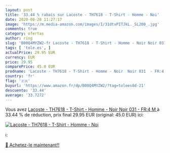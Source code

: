 ```yaml
---
layout: post
title: '33.44 % rabais sur Lacoste - TH7618 - T-Shirt - Homme - Noi'
date: 2020-08-28 11:27:17
image: 'https://m.media-amazon.com/images/I/31dtvPITJkL._SL200_.jpg'
comments: true
category: ofertas
author: ring
slug: 'B00Q4MYZW2-fr Lacoste - TH7618 - T-Shirt - Homme - Noir Noir 031 - FR:4 M'
tags: [ 'tole.es', ]
actualPrice: 29.95 EUR
currency: EUR
price: 29.95
comparePrice: 45.0 EUR
prodname: 'Lacoste - TH7618 - T-Shirt - Homme - Noir  Noir 031  - FR:4  M '
country: 'fr'
flag: '🇫🇷'
buyurl: 'https://www.amazon.fr/dp/B00Q4MYZW2/?tag=tolees0d-21'
descuento: '33.44'
average: '33.7272'
---
```


Vous avez [Lacoste - TH7618 - T-Shirt - Homme - Noir  Noir 031  - FR:4  M ](https://www.amazon.fr/dp/B00Q4MYZW2/?tag=tolees0d-21)  à  33.44 % de réduction, prix final  29.95 EUR (original: 45.0 EUR) ici:

[![Lacoste - TH7618 - T-Shirt - Homme - Noi](https://m.media-amazon.com/images/I/31dtvPITJkL._SL200_.jpg)](https://www.amazon.fr/dp/B00Q4MYZW2/?tag=tolees0d-21)

ℹ️:


[🛒 Achetez-le maintenant!!](https://www.amazon.fr/dp/B00Q4MYZW2/?tag=tolees0d-21)
